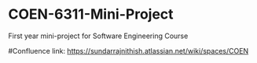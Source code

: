 # COEN-6311-Mini-Project
First year mini-project for Software Engineering Course

#Confluence link: https://sundarrajnithish.atlassian.net/wiki/spaces/COEN
